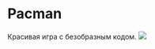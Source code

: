 # Pacman
Красивая игра с безобразным кодом. 
![](https://pp.userapi.com/c639426/v639426556/29d14/4YenZi2D5n4.jpg)
